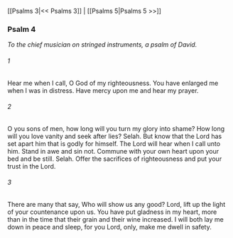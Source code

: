 [[Psalms 3|<< Psalms 3]]  |  [[Psalms 5|Psalms 5 >>]]

### Psalm 4

*To the chief musician on stringed instruments, a psalm of David.*

###### 1
Hear me when I call, O God of my righteousness. You have enlarged me when I was in distress. Have mercy upon me and hear my prayer.

###### 2
O you sons of men, how long will you turn my glory into shame? How long will you love vanity and seek after lies? Selah. But know that the Lord has set apart him that is godly for himself. The Lord will hear when I call unto him. Stand in awe and sin not. Commune with your own heart upon your bed and be still. Selah. Offer the sacrifices of righteousness and put your trust in the Lord.

###### 3
There are many that say, Who will show us any good? Lord, lift up the light of your countenance upon us. You have put gladness in my heart, more than in the time that their grain and their wine increased. I will both lay me down in peace and sleep, for you Lord, only, make me dwell in safety.